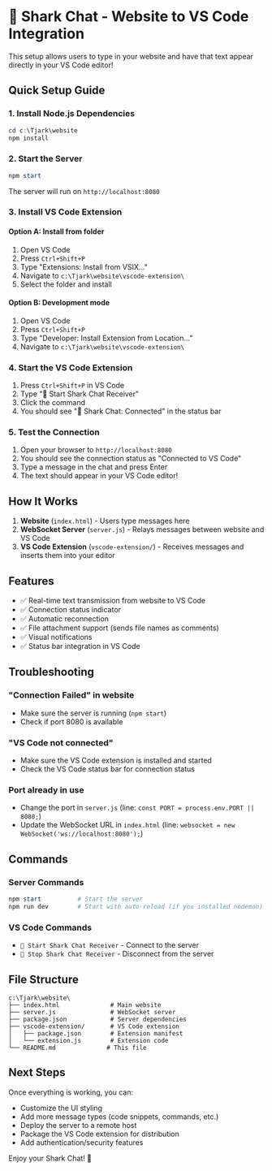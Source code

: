 # 🦈 Shark Chat - Website to VS Code Integration

This setup allows users to type in your website and have that text appear directly in your VS Code editor!

## Quick Setup Guide

### 1. Install Node.js Dependencies
```powershell
cd c:\Tjark\website
npm install
```

### 2. Start the Server
```powershell
npm start
```
The server will run on `http://localhost:8080`

### 3. Install VS Code Extension

#### Option A: Install from folder
1. Open VS Code
2. Press `Ctrl+Shift+P`
3. Type "Extensions: Install from VSIX..."
4. Navigate to `c:\Tjark\website\vscode-extension\`
5. Select the folder and install

#### Option B: Development mode
1. Open VS Code
2. Press `Ctrl+Shift+P`
3. Type "Developer: Install Extension from Location..."
4. Navigate to `c:\Tjark\website\vscode-extension\`

### 4. Start the VS Code Extension
1. Press `Ctrl+Shift+P` in VS Code
2. Type "🦈 Start Shark Chat Receiver"
3. Click the command
4. You should see "🦈 Shark Chat: Connected" in the status bar

### 5. Test the Connection
1. Open your browser to `http://localhost:8080`
2. You should see the connection status as "Connected to VS Code"
3. Type a message in the chat and press Enter
4. The text should appear in your VS Code editor!

## How It Works

1. **Website** (`index.html`) - Users type messages here
2. **WebSocket Server** (`server.js`) - Relays messages between website and VS Code
3. **VS Code Extension** (`vscode-extension/`) - Receives messages and inserts them into your editor

## Features

- ✅ Real-time text transmission from website to VS Code
- ✅ Connection status indicator
- ✅ Automatic reconnection
- ✅ File attachment support (sends file names as comments)
- ✅ Visual notifications
- ✅ Status bar integration in VS Code

## Troubleshooting

### "Connection Failed" in website
- Make sure the server is running (`npm start`)
- Check if port 8080 is available

### "VS Code not connected" 
- Make sure the VS Code extension is installed and started
- Check the VS Code status bar for connection status

### Port already in use
- Change the port in `server.js` (line: `const PORT = process.env.PORT || 8080;`)
- Update the WebSocket URL in `index.html` (line: `websocket = new WebSocket('ws://localhost:8080');`)

## Commands

### Server Commands
```powershell
npm start          # Start the server
npm run dev        # Start with auto-reload (if you installed nodemon)
```

### VS Code Commands
- `🦈 Start Shark Chat Receiver` - Connect to the server
- `🦈 Stop Shark Chat Receiver` - Disconnect from the server

## File Structure
```
c:\Tjark\website\
├── index.html              # Main website
├── server.js               # WebSocket server
├── package.json            # Server dependencies
├── vscode-extension/       # VS Code extension
│   ├── package.json        # Extension manifest
│   └── extension.js        # Extension code
└── README.md              # This file
```

## Next Steps

Once everything is working, you can:
- Customize the UI styling
- Add more message types (code snippets, commands, etc.)
- Deploy the server to a remote host
- Package the VS Code extension for distribution
- Add authentication/security features

Enjoy your Shark Chat! 🦈

